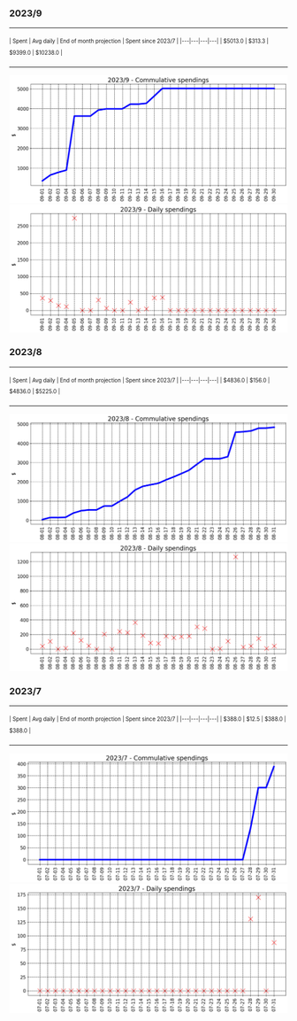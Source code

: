 

### 2023/9


__________________________________
<sub><sup>
| Spent | Avg daily | End of month projection | Spent since 2023/7 |
|---|---|---|---|
| $5013.0  |  $313.3  | $9399.0  |  $10238.0  |
</sub></sup>
__________________________________
![graph_9_sum](graph_9_sum.png)
![graph_9_vals](graph_9_vals.png)


### 2023/8


__________________________________
<sub><sup>
| Spent | Avg daily | End of month projection | Spent since 2023/7 |
|---|---|---|---|
| $4836.0  |  $156.0  | $4836.0  |  $5225.0  |
</sub></sup>
__________________________________
![graph_8_sum](graph_8_sum.png)
![graph_8_vals](graph_8_vals.png)


### 2023/7


__________________________________
<sub><sup>
| Spent | Avg daily | End of month projection | Spent since 2023/7 |
|---|---|---|---|
| $388.0  |  $12.5  | $388.0  |  $388.0  |
</sub></sup>
__________________________________
![graph_7_sum](graph_7_sum.png)
![graph_7_vals](graph_7_vals.png)